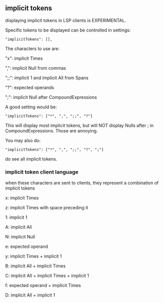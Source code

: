 
## implicit tokens

displaying implicit tokens in LSP clients is EXPERIMENTAL.

Specific tokens to be displayed can be controlled in settings:

```
"implicitTokens": [],
```

The characters to use are:

"x": implicit Times

",": implicit Null from commas

";;": implicit 1 and implicit All from Spans

"?": expected operands

";": implicit Null after CompoundExpressions


A good setting would be:

```
"implicitTokens": ["*", ",", ";;", "?"]
```

This will display most implicit tokens, but will NOT display Nulls after ; in CompoundExpressions. Those are annoying.

You may also do:
```
"implicitTokens": ["*", ",", ";;", "?", ";"]
```

do see all implicit tokens.



### implicit token client language

when these characters are sent to clients, they represent a combination of implicit tokens

x: implicit Times

z: implicit Times with space preceding it

1: implicit 1

A: implicit All

N: implicit Null

e: expected operand

y: implicit Times + implicit 1

B: implicit All + implicit Times

C: implicit All + implicit Times + implicit 1

f: expected operand + implicit Times

D: implicit All + implicit 1
